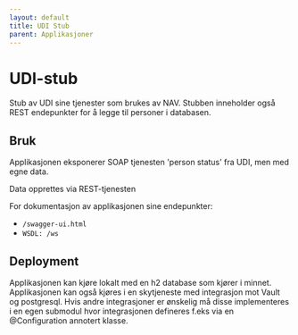 ```yaml
---
layout: default
title: UDI Stub
parent: Applikasjoner
---
```


# UDI-stub

Stub av UDI sine tjenester som brukes av NAV. Stubben inneholder også REST endepunkter for å legge til personer i databasen. 

## Bruk

Applikasjonen eksponerer SOAP tjenesten 'person status' fra UDI, men med egne data.

Data opprettes via REST-tjenesten

For dokumentasjon av applikasjonen sine endepunkter: 
- `/swagger-ui.html`
- `WSDL: /ws`

## Deployment

Applikasjonen kan kjøre lokalt med en h2 database som kjører i minnet. Applikasjonen kan også kjøres i en skytjeneste med integrasjon mot Vault og postgresql. Hvis andre integrasjoner er ønskelig må disse implementeres i en egen submodul hvor integrasjonen defineres f.eks via en @Configuration annotert klasse.
